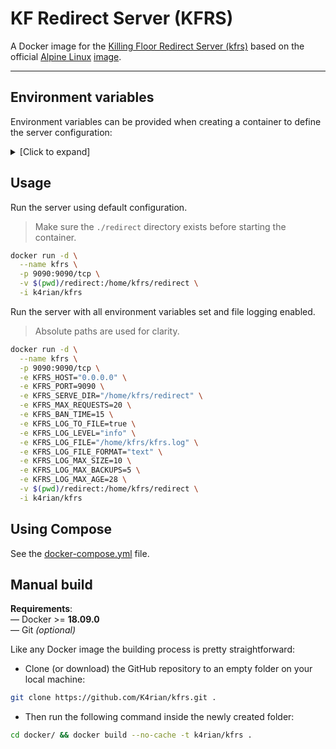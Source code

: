 # KF Redirect Server (KFRS)

A Docker image for the [Killing Floor Redirect Server (kfrs)][1] based on the official [Alpine Linux][2] [image][3].

---

## Environment variables
Environment variables can be provided when creating a container to define the server configuration:

<details>
<summary>[Click to expand]</summary>

Variable             | Default value | Description 
---                  | ---           | ---
KFRS_HOST            | 0.0.0.0       | IP/Host to bind to.
KFRS_PORT            | 9090          | TCP port to listen on.
KFRS_SERVE_DIR       | ./redirect    | Directory to serve files from.
KFRS_MAX_REQUESTS    | 20            | Max requests per IP/minute before banning.
KFRS_BAN_TIME        | 15            | Ban duration (in minutes).
KFRS_LOG_TO_FILE     | false         | Enable file logging.
KFRS_LOG_LEVEL       | info          | Log level (info, debug, warn, error).
KFRS_LOG_FILE        | ./kfrs.log    | Log file path.
KFRS_LOG_FILE_FORMAT | text          | Log format (text or json).
KFRS_LOG_MAX_SIZE    | 10            | Max log file size (MB).
KFRS_LOG_MAX_BACKUPS | 5             | Max number of old log files to keep.
KFRS_LOG_MAX_AGE     | 28            | Max age of a log file (days).

</details>

## Usage
Run the server using default configuration.<br>
> Make sure the `./redirect` directory exists before starting the container.
```bash
docker run -d \
  --name kfrs \
  -p 9090:9090/tcp \
  -v $(pwd)/redirect:/home/kfrs/redirect \
  -i k4rian/kfrs
```

Run the server with all environment variables set and file logging enabled.
> Absolute paths are used for clarity.
```bash
docker run -d \
  --name kfrs \
  -p 9090:9090/tcp \
  -e KFRS_HOST="0.0.0.0" \
  -e KFRS_PORT=9090 \
  -e KFRS_SERVE_DIR="/home/kfrs/redirect" \
  -e KFRS_MAX_REQUESTS=20 \
  -e KFRS_BAN_TIME=15 \
  -e KFRS_LOG_TO_FILE=true \
  -e KFRS_LOG_LEVEL="info" \
  -e KFRS_LOG_FILE="/home/kfrs/kfrs.log" \
  -e KFRS_LOG_FILE_FORMAT="text" \
  -e KFRS_LOG_MAX_SIZE=10 \
  -e KFRS_LOG_MAX_BACKUPS=5 \
  -e KFRS_LOG_MAX_AGE=28 \
  -v $(pwd)/redirect:/home/kfrs/redirect \
  -i k4rian/kfrs
```

## Using Compose
See the [docker-compose.yml][4] file.

## Manual build
__Requirements__:<br>
— Docker >= __18.09.0__<br>
— Git *(optional)*

Like any Docker image the building process is pretty straightforward: 

- Clone (or download) the GitHub repository to an empty folder on your local machine:
```bash
git clone https://github.com/K4rian/kfrs.git .
```

- Then run the following command inside the newly created folder:
```bash
cd docker/ && docker build --no-cache -t k4rian/kfrs .
```

[1]: https://github.com/K4rian/kfrs
[2]: https://www.alpinelinux.org/ "Alpine Linux Official Website"
[3]: https://hub.docker.com/_/alpine "Alpine Linux Docker Image"
[4]: https://github.com/K4rian/kfrs/blob/main/docker/docker-compose.yml